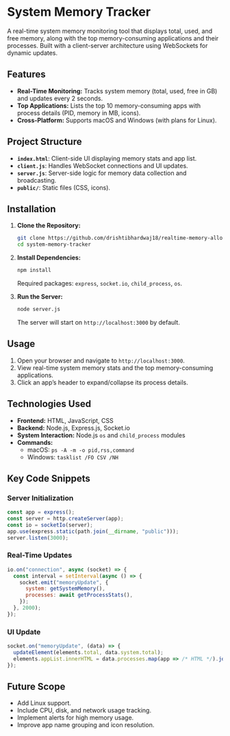 
# System Memory Tracker

A real-time system memory monitoring tool that displays total, used, and free memory, along with the top memory-consuming applications and their processes. Built with a client-server architecture using WebSockets for dynamic updates.

## Features
- **Real-Time Monitoring:** Tracks system memory (total, used, free in GB) and updates every 2 seconds.
- **Top Applications:** Lists the top 10 memory-consuming apps with process details (PID, memory in MB, icons).
- **Cross-Platform:** Supports macOS and Windows (with plans for Linux).

## Project Structure
- **`index.html`**: Client-side UI displaying memory stats and app list.
- **`client.js`**: Handles WebSocket connections and UI updates.
- **`server.js`**: Server-side logic for memory data collection and broadcasting.
- **`public/`**: Static files (CSS, icons).

## Installation
1. **Clone the Repository:**
   ```bash
   git clone https://github.com/drishtibhardwaj18/realtime-memory-allocation-tracker.git
   cd system-memory-tracker
   ```
2. **Install Dependencies:**
   ```bash
   npm install
   ```
   Required packages: `express`, `socket.io`, `child_process`, `os`.

3. **Run the Server:**
   ```bash
   node server.js
   ```
   The server will start on `http://localhost:3000` by default.

## Usage
1. Open your browser and navigate to `http://localhost:3000`.
2. View real-time system memory stats and the top memory-consuming applications.
3. Click an app’s header to expand/collapse its process details.

## Technologies Used
- **Frontend:** HTML, JavaScript, CSS
- **Backend:** Node.js, Express.js, Socket.io
- **System Interaction:** Node.js `os` and `child_process` modules
- **Commands:**
  - macOS: `ps -A -m -o pid,rss,command`
  - Windows: `tasklist /FO CSV /NH`

## Key Code Snippets
### Server Initialization
```javascript
const app = express();
const server = http.createServer(app);
const io = socketIo(server);
app.use(express.static(path.join(__dirname, "public")));
server.listen(3000);
```

### Real-Time Updates
```javascript
io.on("connection", async (socket) => {
  const interval = setInterval(async () => {
    socket.emit("memoryUpdate", {
      system: getSystemMemory(),
      processes: await getProcessStats(),
    });
  }, 2000);
});
```

### UI Update
```javascript
socket.on("memoryUpdate", (data) => {
  updateElement(elements.total, data.system.total);
  elements.appList.innerHTML = data.processes.map(app => /* HTML */).join("");
});
```


## Future Scope
- Add Linux support.
- Include CPU, disk, and network usage tracking.
- Implement alerts for high memory usage.
- Improve app name grouping and icon resolution.



